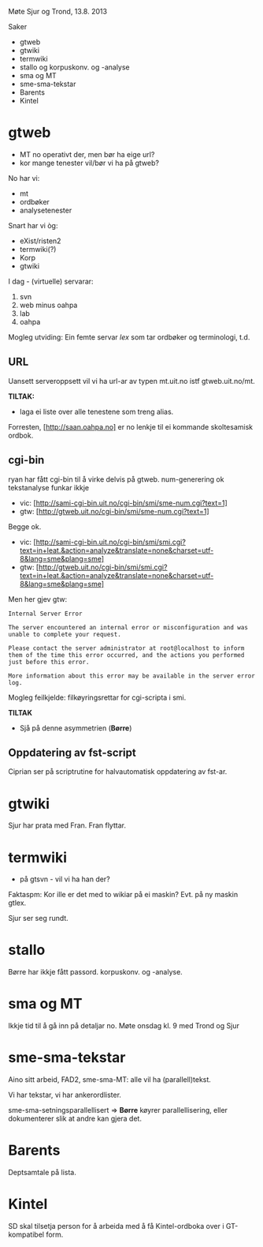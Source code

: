 Møte Sjur og Trond, 13.8. 2013

Saker
* gtweb
* gtwiki
* termwiki
* stallo og korpuskonv. og -analyse
* sma og MT
* sme-sma-tekstar
* Barents
* Kintel

#  gtweb

* MT no operativt der, men bør ha eige url?
* kor mange tenester vil/bør vi ha på gtweb?

No har vi:
* mt
* ordbøker
* analysetenester

Snart har vi òg:
* eXist/risten2
* termwiki(?)
* Korp
* gtwiki

I dag - (virtuelle) servarar:
1. svn
1. web minus oahpa
1. lab
1. oahpa

Mogleg utviding:
Ein femte servar *lex* som tar ordbøker og terminologi, t.d.

## URL

Uansett serveroppsett vil vi ha url-ar av typen mt.uit.no istf gtweb.uit.no/mt.

**TILTAK:**
* laga ei liste over alle tenestene som treng alias.

Forresten, [http://saan.oahpa.no] er no lenkje til ei kommande
skoltesamisk ordbok.

## cgi-bin

ryan har fått cgi-bin til å virke delvis på gtweb.
num-generering ok
tekstanalyse funkar ikkje

* vic: [http://sami-cgi-bin.uit.no/cgi-bin/smi/sme-num.cgi?text=1]
* gtw: [http://gtweb.uit.no/cgi-bin/smi/sme-num.cgi?text=1]

Begge ok.

* vic: [http://sami-cgi-bin.uit.no/cgi-bin/smi/smi.cgi?text=in+leat.&action=analyze&translate=none&charset=utf-8&lang=sme&plang=sme]
* gtw: [http://gtweb.uit.no/cgi-bin/smi/smi.cgi?text=in+leat.&action=analyze&translate=none&charset=utf-8&lang=sme&plang=sme]

Men her gjev gtw:

```
Internal Server Error

The server encountered an internal error or misconfiguration and was unable to complete your request.

Please contact the server administrator at root@localhost to inform them of the time this error occurred, and the actions you performed just before this error.

More information about this error may be available in the server error log.
```

Mogleg feilkjelde: filkøyringsrettar for cgi-scripta i smi.

**TILTAK**

* Sjå på denne asymmetrien (**Børre**)

## Oppdatering av fst-script

Ciprian ser på scriptrutine for halvautomatisk oppdatering av fst-ar.

#  gtwiki

Sjur har prata med Fran. Fran flyttar.

#  termwiki

* på gtsvn - vil vi ha han der?

Faktaspm: Kor ille er det med to wikiar på ei maskin?
Evt. på ny maskin gtlex.

Sjur ser seg rundt.

#  stallo

Børre har ikkje fått passord.
korpuskonv. og -analyse.

#  sma og MT

Ikkje tid til å gå inn på detaljar no. Møte onsdag kl. 9 med Trond og Sjur

#  sme-sma-tekstar

Aino sitt arbeid, FAD2, sme-sma-MT: alle vil ha (parallell)tekst.

Vi har tekstar, vi har ankerordlister.

sme-sma-setningsparallellisert => **Børre** køyrer parallellisering, eller dokumenterer slik at andre kan gjera det.

# Barents

Deptsamtale på lista.

# Kintel

SD skal tilsetja person for å arbeida med å få Kintel-ordboka over i
GT-kompatibel form.
